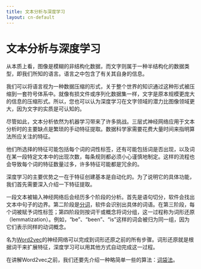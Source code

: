 ```yaml
---
title: 文本分析与深度学习
layout: cn-default
---
```


# 文本分析与深度学习

从本质上看，图像是模糊的非结构化数据，而文字则属于一种半结构化的数据类型，即我们所知的语言。语言之中包含了有关其自身的信息。 

我们可以将语言视为一种数据压缩的形式，关于整个世界的知识通过这种形式被压缩到一套符号体系中。就像有损文件或序列化数据集一样，文字是原本规模更庞大的信息的压缩形式。所以，您也可以认为深度学习在文字领域的潜力比图像领域更大，因为文字的实质是可认知的。 

尽管如此，文本分析依然为机器学习带来了许多挑战。三层式神经网络应用于文本分析时的主要缺点是繁琐的手动特征提取。数据科学家需要花费大量时间来指明算法所应关注的特征。 

他们所选择的特征可能包括每个词的词性标签，还有可能包括词是否出现，以及词在某一段特定文本中的出现次数，每条规则都必须小心谨慎地制定。这样的流程也会导致每个词的特征数量过多，许多特征可能都是冗余的。 

深度学习的主要优势之一在于特征创建基本是自动化的。为了说明它的具体功能，我们首先需要深入介绍一下特征提取。

一段文本被输入神经网络后会经历多个阶段的分析。首先是语句切分，软件会找出文本中句子的边界。第二阶段是[分词](./tokenization.html)，软件会识别出具体的词语。在第三阶段，每个词被赋予词性标签；第四阶段则按词干或概念将词分组，这一过程称为词形还原（lemmatization）。例如，“be”、“been”、“is”这样的词会被归为同一组，因为它们表示同样的动词概念。 

名为[Word2vec](./word2vec.html)的神经网络可以完成到词形还原之前的所有步骤。词形还原就是根据词干来扩展特征，深度学习可以用其他方式自动完成这一过程。

在讲解Word2vec之前，我们还要先介绍一种略简单一些的算法：[词袋法](./bagofwords-tf-idf.html)。
